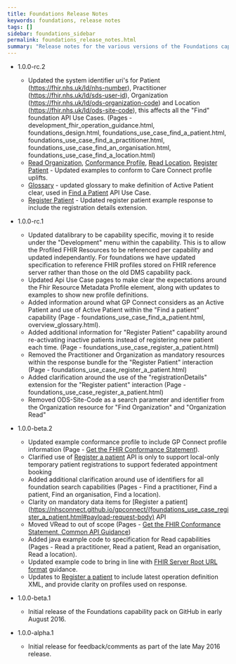 ```yaml
---
title: Foundations Release Notes
keywords: foundations, release notes
tags: []
sidebar: foundations_sidebar
permalink: foundations_release_notes.html
summary: "Release notes for the various versions of the Foundations capability."
---
```


- 1.0.0-rc.2
  - Updated the system identifier uri's for Patient (https://fhir.nhs.uk/Id/nhs-number), Practitioner (https://fhir.nhs.uk/Id/sds-user-id), Organization (https://fhir.nhs.uk/Id/ods-organization-code) and Location (https://fhir.nhs.uk/Id/ods-site-code), this affects all the "Find" foundation API Use Cases. (Pages - development_fhir_operation_guidance.html, foundations_design.html, foundations_use_case_find_a_patient.html, foundations_use_case_find_a_practitioner.html, foundations_use_case_find_an_organisation.html, foundations_use_case_find_a_location.html)
  - [Read Organization](foundations_use_case_read_an_organisation.html), [Conformance Profile](foundations_use_case_get_the_fhir_conformance_profile.html), [Read Location](foundations_use_case_read_a_location.html), [Register Patient](foundations_use_case_register_a_patient.html) - Updated examples to conform to Care Connect profile uplifts.
  - [Glossary](overview_glossary.html#active-patient) - updated glossary to make definition of Active Patient clear, used in [Find a Patient](foundations_use_case_find_a_patient.html) API Use Case.
  - [Register Patient](foundations_use_case_register_a_patient.html) - Updated register patient example response to include the registration details extension.

- 1.0.0-rc.1
  - Updated datalibrary to be capability specific, moving it to reside under the "Development" menu within the capability. This is to allow the Profiled FHIR Resources to be referenced per capability and updated independantly. For foundations we have updated specification to reference FHIR profiles stored on FHIR reference server rather than those on the old DMS capability pack.
  - Updated Api Use Case pages to make clear the expectations around the Fhir Resource Metadata Profile element, along with updates to examples to show new profile definitions.
  - Added information around what GP Connect considers as an Active Patient and use of Active Patient within the "Find a patient" capability (Page - foundations_use_case_find_a_patient.html, overview_glossary.html).
  - Added additional information for "Register Patient" capability around re-activating inactive patients instead of registering new patient each time. (Page - foundations_use_case_register_a_patient.html)
  - Removed the Practitioner and Organization as mandatory resources within the response bundle for the "Register Patient" interaction (Page - foundations_use_case_register_a_patient.html)
  - Added clarification around the use of the "registrationDetails" extension for the "Register patient" interaction (Page - foundations_use_case_register_a_patient.html)
  - Removed ODS-Site-Code as a search parameter and identifier from the Organization resource for "Find Organization" and "Organization Read"

- 1.0.0-beta.2
  - Updated example conformance profile to include GP Connect profile information (Page - [Get the FHIR Conformance Statement](https://nhsconnect.github.io/gpconnect/foundations_use_case_get_the_fhir_conformance_profile.html)).
  - Clarified use of [Register a patient](https://nhsconnect.github.io/gpconnect/foundations_use_case_register_a_patient.html) API is only to support local-only temporary patient registrations to support federated appointment booking
  - Added additional clarification around use of identifiers for all foundation search capabilities (Pages - Find a practitioner, Find a patient, Find an organisation, Find a location).
  - Clarity on mandatory data items for [Register a patient](https://nhsconnect.github.io/gpconnect/(foundations_use_case_register_a_patient.html#payload-request-body) API
  - Moved VRead to out of scope (Pages - [Get the FHIR Conformance Statement, Common API Guidance](https://nhsconnect.github.io/gpconnect/foundations_use_case_get_the_fhir_conformance_profile.html))
  - Added java example code to specification for Read capabilities (Pages - Read a practitioner, Read a patient, Read an organisation, Read a location).
  - Updated example code to bring in line with [FHIR Server Root URL format](https://nhsconnect.github.io/gpconnect/development_fhir_api_guidance.html#fhir-api-versioning) guidance.
  - Updates to [Register a patient](https://nhsconnect.github.io/gpconnect/foundations_use_case_register_a_patient.htm) to include latest operation definition XML, and provide clarity on profiles used on response.

- 1.0.0-beta.1
  - Initial release of the Foundations capability pack on GitHub in early August 2016.
  
- 1.0.0-alpha.1
  - Initial release for feedback/comments as part of the late May 2016 release.